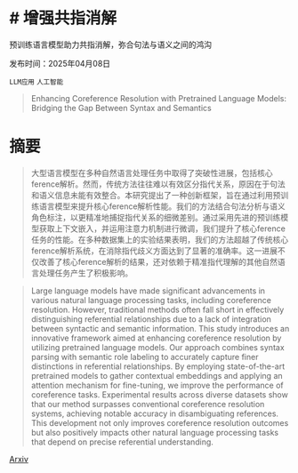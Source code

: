 # # 增强共指消解
预训练语言模型助力共指消解，弥合句法与语义之间的鸿沟

发布时间：2025年04月08日

`LLM应用` `人工智能`

> Enhancing Coreference Resolution with Pretrained Language Models: Bridging the Gap Between Syntax and Semantics

# 摘要

> 大型语言模型在多种自然语言处理任务中取得了突破性进展，包括核心ference解析。然而，传统方法往往难以有效区分指代关系，原因在于句法和语义信息未能有效整合。本研究提出了一种创新框架，旨在通过利用预训练语言模型来提升核心ference解析性能。我们的方法结合句法分析与语义角色标注，以更精准地捕捉指代关系的细微差别。通过采用先进的预训练模型获取上下文嵌入，并运用注意力机制进行微调，我们提升了核心ference任务的性能。在多种数据集上的实验结果表明，我们的方法超越了传统核心ference解析系统，在消除指代歧义方面达到了显著的准确率。这一进展不仅改善了核心ference解析的结果，还对依赖于精准指代理解的其他自然语言处理任务产生了积极影响。

> Large language models have made significant advancements in various natural language processing tasks, including coreference resolution. However, traditional methods often fall short in effectively distinguishing referential relationships due to a lack of integration between syntactic and semantic information. This study introduces an innovative framework aimed at enhancing coreference resolution by utilizing pretrained language models. Our approach combines syntax parsing with semantic role labeling to accurately capture finer distinctions in referential relationships. By employing state-of-the-art pretrained models to gather contextual embeddings and applying an attention mechanism for fine-tuning, we improve the performance of coreference tasks. Experimental results across diverse datasets show that our method surpasses conventional coreference resolution systems, achieving notable accuracy in disambiguating references. This development not only improves coreference resolution outcomes but also positively impacts other natural language processing tasks that depend on precise referential understanding.

[Arxiv](https://arxiv.org/abs/2504.05855)